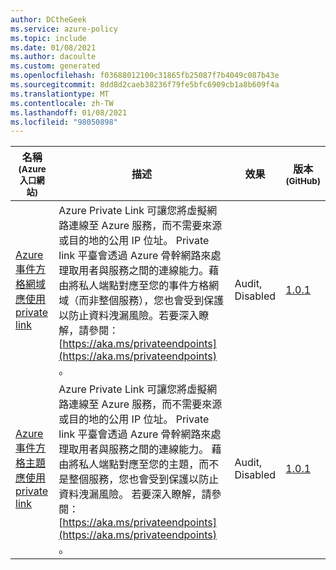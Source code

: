 ```yaml
---
author: DCtheGeek
ms.service: azure-policy
ms.topic: include
ms.date: 01/08/2021
ms.author: dacoulte
ms.custom: generated
ms.openlocfilehash: f03688012100c31865fb25087f7b4049c087b43e
ms.sourcegitcommit: 8dd8d2caeb38236f79fe5bfc6909cb1a8b609f4a
ms.translationtype: MT
ms.contentlocale: zh-TW
ms.lasthandoff: 01/08/2021
ms.locfileid: "98050898"
---
```

|名稱<br /><sub>(Azure 入口網站)</sub> |描述 |效果 |版本<br /><sub>(GitHub)</sub> |
|---|---|---|---|
|[Azure 事件方格網域應使用 private link](https://portal.azure.com/#blade/Microsoft_Azure_Policy/PolicyDetailBlade/definitionId/%2Fproviders%2FMicrosoft.Authorization%2FpolicyDefinitions%2F9830b652-8523-49cc-b1b3-e17dce1127ca) |Azure Private Link 可讓您將虛擬網路連線至 Azure 服務，而不需要來源或目的地的公用 IP 位址。 Private link 平臺會透過 Azure 骨幹網路來處理取用者與服務之間的連線能力。藉由將私人端點對應至您的事件方格網域（而非整個服務），您也會受到保護以防止資料洩漏風險。若要深入瞭解，請參閱： [https://aka.ms/privateendpoints](https://aka.ms/privateendpoints) 。 |Audit, Disabled |[1.0.1](https://github.com/Azure/azure-policy/blob/master/built-in-policies/policyDefinitions/Event%20Grid/EventGridDomains_EnablePrivateEndpoint_Audit.json) |
|[Azure 事件方格主題應使用 private link](https://portal.azure.com/#blade/Microsoft_Azure_Policy/PolicyDetailBlade/definitionId/%2Fproviders%2FMicrosoft.Authorization%2FpolicyDefinitions%2F4b90e17e-8448-49db-875e-bd83fb6f804f) |Azure Private Link 可讓您將虛擬網路連線至 Azure 服務，而不需要來源或目的地的公用 IP 位址。 Private link 平臺會透過 Azure 骨幹網路來處理取用者與服務之間的連線能力。 藉由將私人端點對應至您的主題，而不是整個服務，您也會受到保護以防止資料洩漏風險。 若要深入瞭解，請參閱： [https://aka.ms/privateendpoints](https://aka.ms/privateendpoints) 。 |Audit, Disabled |[1.0.1](https://github.com/Azure/azure-policy/blob/master/built-in-policies/policyDefinitions/Event%20Grid/EventGridTopics_EnablePrivateEndpoint_Audit.json) |
